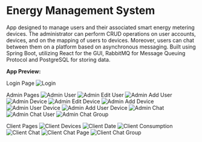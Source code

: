 # Energy Management System
App designed to manage users and their associated smart energy metering devices. The administrator can perform
CRUD operations on user accounts, devices, and on the mapping of users to devices. Moreover, users can chat between
them on a platform based on asynchronous messaging.
Built using Spring Boot, utilizing React for the GUI, RabbitMQ for Message Queuing Protocol and PostgreSQL for
storing data.

**App Preview:**

Login Page
![Login](https://github.com/RazvanB12/Energy-management/assets/92223898/171dec76-fd7a-42bf-99de-c18906fab5c9)

Admin Pages
![Admin User](https://github.com/RazvanB12/Energy-management/assets/92223898/24643fc2-e5f0-4b3d-85c3-2490effec285)
![Admin Edit User](https://github.com/RazvanB12/Energy-management/assets/92223898/4236aac5-9eab-4dc0-9301-9cf6f277ecd7)
![Admin Add User](https://github.com/RazvanB12/Energy-management/assets/92223898/1cc2ae31-c518-4ddf-8df9-9766c3a763e7)
![Admin Device](https://github.com/RazvanB12/Energy-management/assets/92223898/c0a9a934-237c-4aa2-9636-10b16cfffa64)
![Admin Edit Device](https://github.com/RazvanB12/Energy-management/assets/92223898/ebb6103c-1dea-43fb-99aa-38ec451f4ff9)
![Admin Add Device](https://github.com/RazvanB12/Energy-management/assets/92223898/8a829e06-478f-4bab-8653-5e5203d928da)
![Admin User Device](https://github.com/RazvanB12/Energy-management/assets/92223898/560de191-5e10-4532-b767-42ebd059dbe7)
![Admin Add User Device](https://github.com/RazvanB12/Energy-management/assets/92223898/351c43ca-68fb-4c58-8f31-f9fc0936ec2c)
![Admin Chat](https://github.com/RazvanB12/Energy-management/assets/92223898/595f94c1-fa7d-48f1-9015-1fa52e4d1362)
![Admin Chat User](https://github.com/RazvanB12/Energy-management/assets/92223898/6acd9e5b-2d13-43f4-ba79-9d6b27aff3a5)
![Admin Chat Group](https://github.com/RazvanB12/Energy-management/assets/92223898/be62998a-b725-42d2-9b8e-233143bfb32d)

Client Pages
![Client Devices](https://github.com/RazvanB12/Energy-management/assets/92223898/b4e638af-282e-4e1f-ab09-d664d9cbf1cd)
![Client Date](https://github.com/RazvanB12/Energy-management/assets/92223898/4a66e6e3-1878-4bc1-b13c-7c6dc2fcbf35)
![Client Consumption](https://github.com/RazvanB12/Energy-management/assets/92223898/9e753222-2ff8-446e-b70d-ce2e812b4316)
![Client Chat](https://github.com/RazvanB12/Energy-management/assets/92223898/94cd56de-b780-4f03-bd29-2f56beaefa11)
![Client Chat Page](https://github.com/RazvanB12/Energy-management/assets/92223898/3259494f-d5f8-41f9-b852-0a2b659ab478)
![Client Chat Group](https://github.com/RazvanB12/Energy-management/assets/92223898/9b8aa311-108f-4117-97c4-9b7b19b64d55)
